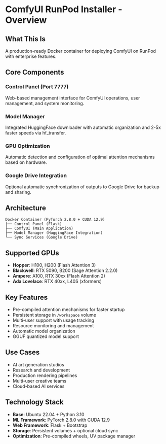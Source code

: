 # ComfyUI RunPod Installer - Overview

## What This Is

A production-ready Docker container for deploying ComfyUI on RunPod with enterprise features.

## Core Components

### Control Panel (Port 7777)
Web-based management interface for ComfyUI operations, user management, and system monitoring.

### Model Manager
Integrated HuggingFace downloader with automatic organization and 2-5x faster speeds via hf_transfer.

### GPU Optimization
Automatic detection and configuration of optimal attention mechanisms based on hardware.

### Google Drive Integration
Optional automatic synchronization of outputs to Google Drive for backup and sharing.

## Architecture

```
Docker Container (PyTorch 2.8.0 + CUDA 12.9)
├── Control Panel (Flask)
├── ComfyUI (Main Application)
├── Model Manager (HuggingFace Integration)
└── Sync Services (Google Drive)
```

## Supported GPUs

- **Hopper**: H100, H200 (Flash Attention 3)
- **Blackwell**: RTX 5090, B200 (Sage Attention 2.2.0)
- **Ampere**: A100, RTX 30xx (Flash Attention 2)
- **Ada Lovelace**: RTX 40xx, L40S (xformers)

## Key Features

- Pre-compiled attention mechanisms for faster startup
- Persistent storage in `/workspace` volume
- Multi-user support with usage tracking
- Resource monitoring and management
- Automatic model organization
- GGUF quantized model support

## Use Cases

- AI art generation studios
- Research and development
- Production rendering pipelines
- Multi-user creative teams
- Cloud-based AI services

## Technology Stack

- **Base**: Ubuntu 22.04 + Python 3.10
- **ML Framework**: PyTorch 2.8.0 with CUDA 12.9
- **Web Framework**: Flask + Bootstrap
- **Storage**: Persistent volumes + optional cloud sync
- **Optimization**: Pre-compiled wheels, UV package manager